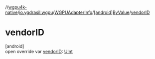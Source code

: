 //[wgpu4k-native](../../../../index.md)/[io.ygdrasil.wgpu](../../index.md)/[WGPUAdapterInfo](../index.md)/[[android]ByValue](index.md)/[vendorID](vendor-i-d.md)

# vendorID

[android]\
open override var [vendorID](vendor-i-d.md): [UInt](https://kotlinlang.org/api/core/kotlin-stdlib/kotlin/-u-int/index.html)